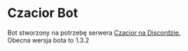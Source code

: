 # Czacior Bot
Bot stworzony na potrzebę serwera [Czacior na Discordzie.](https://discord.gg/XWCxeUZ)\
Obecna wersja bota to 1.3.2
